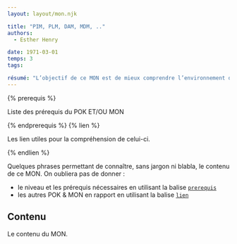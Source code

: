 ```yaml
---
layout: layout/mon.njk

title: "PIM, PLM, DAM, MDM, .."
authors:
  - Esther Henry

date: 1971-03-01
temps: 3
tags:

résumé: "L’objectif de ce MON est de mieux comprendre l’environnement des outils de gestion de la donnée produit, de type PIM, DAM, PLM, MDM..."
---
```


{% prerequis %}

Liste des prérequis du POK ET/OU MON

{% endprerequis %}
{% lien %}

Les lien utiles pour la compréhension de celui-ci.

{% endlien %}

Quelques phrases permettant de connaître, sans jargon ni blabla, le contenu de ce MON. On oubliera pas de donner :

- le niveau et les prérequis nécessaires en utilisant la balise [`prerequis`](/cs/contribuer-au-site/#prerequis)
- les autres POK & MON en rapport en utilisant la balise [`lien`](/cs/contribuer-au-site/#lien)

## Contenu

Le contenu du MON.
